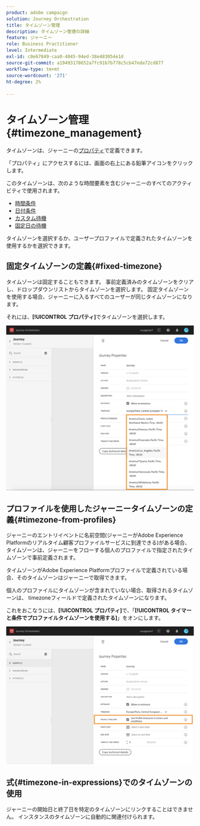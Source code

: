 ```yaml
---
product: adobe campaign
solution: Journey Orchestration
title: タイムゾーン管理
description: タイムゾーン管理の詳細
feature: ジャーニー
role: Business Practitioner
level: Intermediate
exl-id: c0e67849-caa0-4045-94ed-38e483054e1d
source-git-commit: a19493178652a7fc91b7b778c5cb47eda72cd877
workflow-type: tm+mt
source-wordcount: '271'
ht-degree: 2%

---
```


# タイムゾーン管理 {#timezone_management}

タイムゾーンは、ジャーニーの[プロパティ](../building-journeys/changing-properties.md)で定義できます。

「プロパティ」にアクセスするには、画面の右上にある鉛筆アイコンをクリックします。

このタイムゾーンは、次のような時間要素を含むジャーニーのすべてのアクティビティで使用されます。

* [時間条件](../building-journeys/condition-activity.md#time_condition)
* [日付条件](../building-journeys/condition-activity.md#date_condition)
* [カスタム待機](../building-journeys/wait-activity.md#custom)
* [固定日の待機](../building-journeys/wait-activity.md#fixed_date)

タイムゾーンを選択するか、ユーザープロファイルで定義されたタイムゾーンを使用するかを選択できます。

## 固定タイムゾーンの定義{#fixed-timezone}

タイムゾーンは固定することもできます。 事前定義済みのタイムゾーンをクリアし、ドロップダウンリストからタイムゾーンを選択します。 固定タイムゾーンを使用する場合、ジャーニーに入るすべてのユーザーが同じタイムゾーンになります。

それには、**[!UICONTROL プロパティ]**&#x200B;でタイムゾーンを選択します。

![](../assets/journey72.png)

## プロファイルを使用したジャーニータイムゾーンの定義{#timezone-from-profiles}

ジャーニーのエントリイベントに名前空間(ジャーニーがAdobe Experience Platformのリアルタイム顧客プロファイルサービスに到達できる)がある場合、タイムゾーンは、ジャーニーをフローする個人のプロファイルで指定されたタイムゾーンで事前定義されます。

タイムゾーンがAdobe Experience Platformプロファイルで定義されている場合、そのタイムゾーンはジャーニーで取得できます。

個人のプロファイルにタイムゾーンが含まれていない場合、取得されるタイムゾーンは、 timezoneフィールドで定義されたタイムゾーンになります。

これをおこなうには、**[!UICONTROL プロパティ]**&#x200B;で、「**[!UICONTROL タイマーと条件でプロファイルタイムゾーンを使用する]**」をオンにします。

![](../assets/journey73.png)

## 式{#timezone-in-expressions}でのタイムゾーンの使用

ジャーニーの開始日と終了日を特定のタイムゾーンにリンクすることはできません。 インスタンスのタイムゾーンに自動的に関連付けられます。
